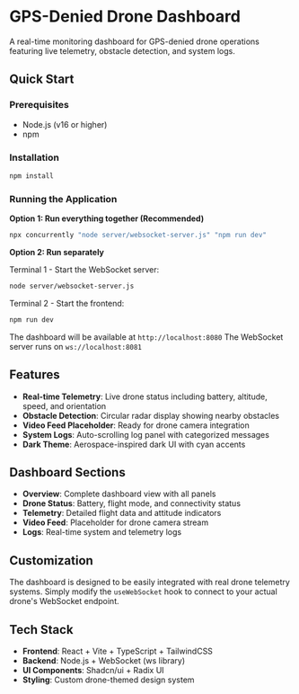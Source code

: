 # GPS-Denied Drone Dashboard

A real-time monitoring dashboard for GPS-denied drone operations featuring live telemetry, obstacle detection, and system logs.

## Quick Start

### Prerequisites
- Node.js (v16 or higher)
- npm

### Installation
```bash
npm install
```

### Running the Application

**Option 1: Run everything together (Recommended)**
```bash
npx concurrently "node server/websocket-server.js" "npm run dev"
```

**Option 2: Run separately**

Terminal 1 - Start the WebSocket server:
```bash
node server/websocket-server.js
```

Terminal 2 - Start the frontend:
```bash
npm run dev
```

The dashboard will be available at `http://localhost:8080`
The WebSocket server runs on `ws://localhost:8081`

## Features

- **Real-time Telemetry**: Live drone status including battery, altitude, speed, and orientation
- **Obstacle Detection**: Circular radar display showing nearby obstacles
- **Video Feed Placeholder**: Ready for drone camera integration
- **System Logs**: Auto-scrolling log panel with categorized messages
- **Dark Theme**: Aerospace-inspired dark UI with cyan accents

## Dashboard Sections

- **Overview**: Complete dashboard view with all panels
- **Drone Status**: Battery, flight mode, and connectivity status
- **Telemetry**: Detailed flight data and attitude indicators
- **Video Feed**: Placeholder for drone camera stream
- **Logs**: Real-time system and telemetry logs

## Customization

The dashboard is designed to be easily integrated with real drone telemetry systems. Simply modify the `useWebSocket` hook to connect to your actual drone's WebSocket endpoint.

## Tech Stack

- **Frontend**: React + Vite + TypeScript + TailwindCSS
- **Backend**: Node.js + WebSocket (ws library)
- **UI Components**: Shadcn/ui + Radix UI
- **Styling**: Custom drone-themed design system